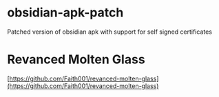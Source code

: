 # obsidian-apk-patch
Patched version of obsidian apk with support for self signed certificates

# Revanced Molten Glass
[https://github.com/Faith001/revanced-molten-glass](https://github.com/Faith001/revanced-molten-glass)
